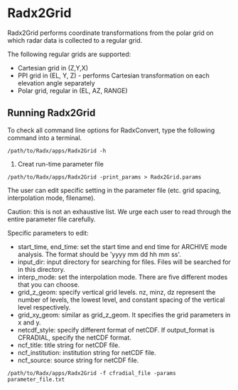 # Radx2Grid

Radx2Grid performs coordinate transformations from the polar grid on which radar data is collected to a regular grid.

The following regular grids are supported:

- Cartesian grid in (Z,Y,X)
- PPI grid in (EL, Y, Z) - performs Cartesian transformation on each elevation angle separately
- Polar grid, regular in (EL, AZ, RANGE)

## Running Radx2Grid

To check all command line options for RadxConvert, type the following command into a terminal.

```terminal
/path/to/Radx/apps/Radx2Grid -h
```
1. Creat run-time parameter file 


```terminal
/path/to/Radx/apps/Radx2Grid -print_params > Radx2Grid.params
```

The user can edit specific setting in the parameter file (etc. grid spacing, interpolation mode, filename).

Caution: this is not an exhaustive list. We urge each user to read through the entire parameter file carefully.

Specific parameters to edit:

- start_time, end_time: set the start time and end time for ARCHIVE mode analysis. The format should be 'yyyy mm dd hh mm ss'.
- input_dir: input directory for searching for files. Files will be searched for in this directory.
- interp_mode: set the interpolation mode. There are five different modes that you can choose.
- grid_z_geom: specify vertical grid levels. nz, minz, dz represent the number of levels, the lowest level, and constant spacing of the vertical level respectively.
- grid_xy_geom: similar as grid_z_geom. It specifies the grid parameters in x and y.
- netcdf_style: specify different format of netCDF. If output_format is CFRADIAL, specify the netCDF format.
- ncf_title: title string for netCDF file.
- ncf_institution: institution string for netCDF file.
- ncf_source: source string for netCDF file.


```terminal
/path/to/Radx/apps/Radx2Grid -f cfradial_file -params parameter_file.txt
```



